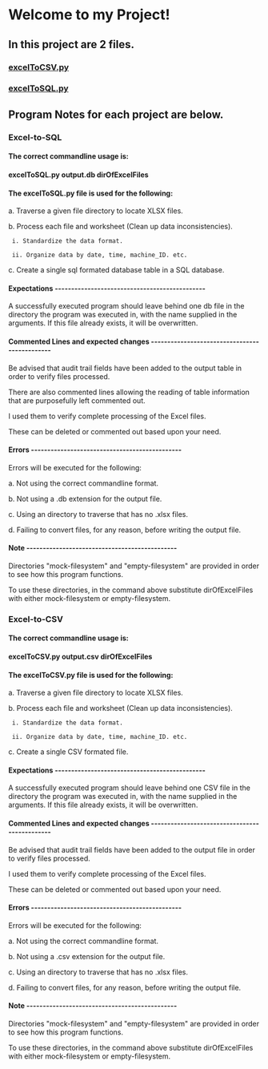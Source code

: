 # Welcome to my Project!

## In this project are 2 files.

  ### [excelToCSV.py](excelToCSV.py)

  ### [excelToSQL.py](excelToSQL.py)

## Program Notes for each project are below.

### Excel-to-SQL

####  The correct commandline usage is:
####  excelToSQL.py output.db dirOfExcelFiles

#### The excelToSQL.py file is used for the following:

  a. Traverse a given file directory to locate XLSX files.

  b. Process each file and worksheet (Clean up data inconsistencies).
  
     i. Standardize the data format.
     
     ii. Organize data by date, time, machine_ID. etc.
  
  c. Create a single sql formated database table in a SQL database.

#### Expectations ----------------------------------------------
A successfully executed program should leave behind one db file in the directory
the program was executed in, with the name supplied in the arguments. 
If this file already exists, it will be overwritten.

#### Commented Lines and expected changes ----------------------------------------------
Be advised that audit trail fields have been added to the output table in order to verify files processed. 

There are also commented lines allowing the reading of table information that are purposefully left commented out.

I used them to verify complete processing of the Excel files.

These can be deleted or commented out based upon your need.


#### Errors ----------------------------------------------
Errors will be executed for the following:

  a. Not using the correct commandline format.
  
  b. Not using a .db extension for the output file.
  
  c. Using an directory to traverse that has no .xlsx files.

  d. Failing to convert files, for any reason, before writing the output file.

#### Note ----------------------------------------------
Directories "mock-filesystem" and "empty-filesystem" are provided in order to see how this program functions.

To use these directories, in the command above 
substitute dirOfExcelFiles with either mock-filesystem or empty-filesystem.


### Excel-to-CSV

#### The correct commandline usage is:
####  excelToCSV.py output.csv dirOfExcelFiles

#### The excelToCSV.py file is used for the following:

  a. Traverse a given file directory to locate XLSX files.

  b. Process each file and worksheet (Clean up data inconsistencies).
  
     i. Standardize the data format.
     
     ii. Organize data by date, time, machine_ID. etc.
  
  c. Create a single CSV formated file.

#### Expectations ----------------------------------------------
A successfully executed program should leave behind one CSV file in the directory
the program was executed in, with the name supplied in the arguments. 
If this file already exists, it will be overwritten.

#### Commented Lines and expected changes ----------------------------------------------
Be advised that audit trail fields have been added to the output file in order to verify files processed. 

I used them to verify complete processing of the Excel files.

These can be deleted or commented out based upon your need.


#### Errors ----------------------------------------------
Errors will be executed for the following:

  a. Not using the correct commandline format.
  
  b. Not using a .csv extension for the output file.
  
  c. Using an directory to traverse that has no .xlsx files.

  d. Failing to convert files, for any reason, before writing the output file.

#### Note ----------------------------------------------
Directories "mock-filesystem" and "empty-filesystem" are provided in order to see how this program functions.

To use these directories, in the command above 
substitute dirOfExcelFiles with either mock-filesystem or empty-filesystem.


